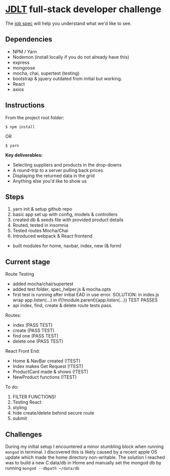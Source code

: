 # [JDLT](https://jdlt.co.uk) full-stack developer challenge

The [job spec](https://jdlt.co.uk/join/full-stack-developer) will help you understand what we'd like to see.

## Dependencies
* NPM / Yarn
* Nodemon (install locally if you do not already have this)
* express
* mongoose
* mocha, chai, supertest (testing)
* bootstrap & jquery outdated from initial but working.
* React
* axios

## Instructions
From the project root folder:
```
$ npm install
```
OR
```
$ yarn
```

**Key deliverables:**
* Selecting suppliers and products in the drop-downs
* A round-trip to a server pulling back prices
* Displaying the returned data in the grid
* Anything else you'd like to show us


## Steps

1. yarn init & setup github repo
2. basic app set up with config, models & controllers
3. created db & seeds file with provided product details
4. Routed, tested in insomnia
5. Tested routes Mocha/Chai
6. Introduced webpack & React frontend
  - built modules for home, navbar, index, new (& form)

## Current stage
Route Testing
  - added mocha/chai/supertest
  - added test folder, spec_helper.js & mocha.opts
  - first test is running after initial EAD in use error. SOLUTION: in index.js wrap app.listen(...) in if(!module.parent){app.listen(...)} TEST PASSES
  - api index, find, create & delete route tests pass.

Routes:
- index (PASS TEST)
- create (PASS TEST)
- find one (PASS TEST)
- delete one (PASS TEST)


React Front End:
- Home & NavBar created (!TEST)
- Index makes Get Request (!TEST)
- ProductCard made & shows (!TEST)
- NewProduct functions (!TEST)

To do:
1. FILTER FUNCTIONS!
2. Testing React
3. styling
4. hide create/delete behind secure route
5. submit

## Challenges
During my initial setup I encountered a minor stumbling block when running `mongod` in terminal. I discovered this is likely caused by a recent apple OS update which made the home directory non-writable.
The solution I reached was to build a new C:data/db in Home and manually set the mongod db by running `mongod --dbpath ~/data/db`

